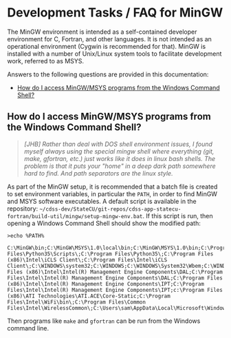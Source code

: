 # Development Tasks / FAQ for MinGW

The MinGW environment is intended as a self-contained developer environment for C, Fortran, and other languages.
It is not intended as an operational environment (Cygwin is recommended for that).
MinGW is installed with a number of Unix/Linux system tools to facilitate development work, referred to as MSYS.

Answers to the following questions are provided in this documentation:

* [How do I access MinGW/MSYS programs from the Windows Command Shell?](#how-do-i-access-mingwmsys-programs-from-the-windows-command-shell)

## How do I access MinGW/MSYS programs from the Windows Command Shell?

>_[JHB] Rather than deal with DOS shell environment issues, I found myself always using the special mingw shell where everything (git, make, gfortran, etc.) just works like it does in linux bash shells.  The problem is that it puts your "home" in a deep dark path somewhere hard to find.  And path separators are the linux style._

As part of the MinGW setup, it is recommended that a batch file is created to set environment variables,
in particular the `PATH`, in order to find MinGW and MSYS software executables.
A default script is available in the repository:  `~/cdss-dev/StateCU/git-repos/cdss-app-statecu-fortran/build-util/mingw/setup-mingw-env.bat`.
If this script is run, then opening a Windows Command Shell should show the modified path:

```text
>echo %PATH%

C:\MinGW\bin;C:\MinGW\MSYS\1.0\local\bin;C:\MinGW\MSYS\1.0\bin;C:\Program Files\Python35\Scripts\;C:\Program Files\Python35\;C:\Program Files (x86)\Intel\iCLS Client\;C:\Program Files\Intel\iCLS Client\;C:\WINDOWS\system32;C:\WINDOWS;C:\WINDOWS\System32\Wbem;C:\WINDOWS\System32\WindowsPowerShell\v1.0\;C:\Program Files (x86)\Intel\Intel(R) Management Engine Components\DAL;C:\Program Files\Intel\Intel(R) Management Engine Components\DAL;C:\Program Files (x86)\Intel\Intel(R) Management Engine Components\IPT;C:\Program Files\Intel\Intel(R) Management Engine Components\IPT;c:\Program Files (x86)\ATI Technologies\ATI.ACE\Core-Static;C:\Program Files\Intel\WiFi\bin\;C:\Program Files\Common Files\Intel\WirelessCommon\;C:\Users\sam\AppData\Local\Microsoft\WindowsApps
```

Then programs like `make` and `gfortran` can be run from the Windows command line.
